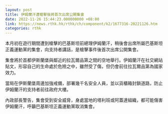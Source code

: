 ```yaml
---
layout: post
title: 伊姆蘭汗遭槍擊後將首次出席公開集會
date: 2022-11-26 15:44:23.000000000 +08:00
link: https://news.rthk.hk/rthk/ch/component/k2/1677316-20221126.htm
categories: rthk
---
```


本月初在遊行期間遭到槍擊的巴基斯坦前總理伊姆蘭汗，稍後會出席所屬巴基斯坦正義運動黨的集會，向支持者講話，是槍擊事件後首次出席公開集會。

集會將於首都伊斯蘭堡與鄰近的拉瓦爾品第之間的空地舉行。伊姆蘭汗在社交網站貼文，形容自己的生命處於危險之中，雖然受了傷，但仍會前往拉瓦爾品第為國家效力。

當局在伊斯蘭堡周邊加強戒備，部署幾千名安全人員，並以貨櫃箱封鎖道路，防止伊姆蘭汗的支持者前往政府大樓。

內政部長警告，集會受到安全威脅，身處當地的塔利班或阿蓋達組織，都可能傷害伊姆蘭汗，呼籲巴基斯坦正義運動黨取消集會。
